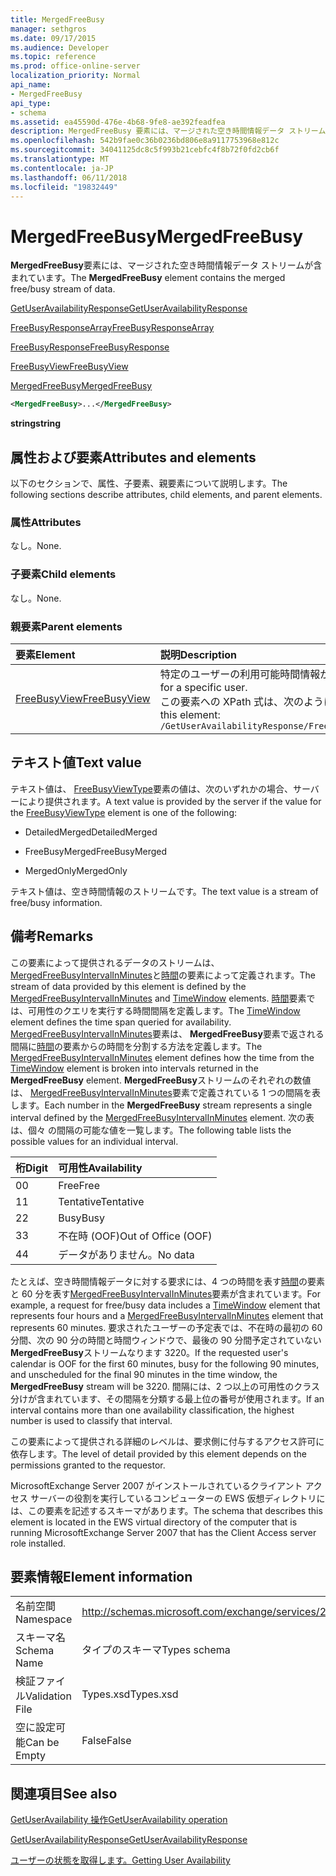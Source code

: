 ```yaml
---
title: MergedFreeBusy
manager: sethgros
ms.date: 09/17/2015
ms.audience: Developer
ms.topic: reference
ms.prod: office-online-server
localization_priority: Normal
api_name:
- MergedFreeBusy
api_type:
- schema
ms.assetid: ea45590d-476e-4b68-9fe8-ae392feadfea
description: MergedFreeBusy 要素には、マージされた空き時間情報データ ストリームが含まれています。
ms.openlocfilehash: 542b9fae0c36b0236bd806e8a9117753968e812c
ms.sourcegitcommit: 34041125dc8c5f993b21cebfc4f8b72f0fd2cb6f
ms.translationtype: MT
ms.contentlocale: ja-JP
ms.lasthandoff: 06/11/2018
ms.locfileid: "19832449"
---
```

# <a name="mergedfreebusy"></a><span data-ttu-id="f39ac-103">MergedFreeBusy</span><span class="sxs-lookup"><span data-stu-id="f39ac-103">MergedFreeBusy</span></span>

<span data-ttu-id="f39ac-104">**MergedFreeBusy**要素には、マージされた空き時間情報データ ストリームが含まれています。</span><span class="sxs-lookup"><span data-stu-id="f39ac-104">The **MergedFreeBusy** element contains the merged free/busy stream of data.</span></span> 
  
[<span data-ttu-id="f39ac-105">GetUserAvailabilityResponse</span><span class="sxs-lookup"><span data-stu-id="f39ac-105">GetUserAvailabilityResponse</span></span>](getuseravailabilityresponse.md)
  
[<span data-ttu-id="f39ac-106">FreeBusyResponseArray</span><span class="sxs-lookup"><span data-stu-id="f39ac-106">FreeBusyResponseArray</span></span>](freebusyresponsearray.md)
  
[<span data-ttu-id="f39ac-107">FreeBusyResponse</span><span class="sxs-lookup"><span data-stu-id="f39ac-107">FreeBusyResponse</span></span>](freebusyresponse.md)
  
[<span data-ttu-id="f39ac-108">FreeBusyView</span><span class="sxs-lookup"><span data-stu-id="f39ac-108">FreeBusyView</span></span>](freebusyview.md)
  
[<span data-ttu-id="f39ac-109">MergedFreeBusy</span><span class="sxs-lookup"><span data-stu-id="f39ac-109">MergedFreeBusy</span></span>](mergedfreebusy.md)
  
```xml
<MergedFreeBusy>...</MergedFreeBusy>
```

 <span data-ttu-id="f39ac-110">**string**</span><span class="sxs-lookup"><span data-stu-id="f39ac-110">**string**</span></span>
## <a name="attributes-and-elements"></a><span data-ttu-id="f39ac-111">属性および要素</span><span class="sxs-lookup"><span data-stu-id="f39ac-111">Attributes and elements</span></span>

<span data-ttu-id="f39ac-112">以下のセクションで、属性、子要素、親要素について説明します。</span><span class="sxs-lookup"><span data-stu-id="f39ac-112">The following sections describe attributes, child elements, and parent elements.</span></span>
  
### <a name="attributes"></a><span data-ttu-id="f39ac-113">属性</span><span class="sxs-lookup"><span data-stu-id="f39ac-113">Attributes</span></span>

<span data-ttu-id="f39ac-114">なし。</span><span class="sxs-lookup"><span data-stu-id="f39ac-114">None.</span></span>
  
### <a name="child-elements"></a><span data-ttu-id="f39ac-115">子要素</span><span class="sxs-lookup"><span data-stu-id="f39ac-115">Child elements</span></span>

<span data-ttu-id="f39ac-116">なし。</span><span class="sxs-lookup"><span data-stu-id="f39ac-116">None.</span></span>
  
### <a name="parent-elements"></a><span data-ttu-id="f39ac-117">親要素</span><span class="sxs-lookup"><span data-stu-id="f39ac-117">Parent elements</span></span>

|<span data-ttu-id="f39ac-118">**要素**</span><span class="sxs-lookup"><span data-stu-id="f39ac-118">**Element**</span></span>|<span data-ttu-id="f39ac-119">**説明**</span><span class="sxs-lookup"><span data-stu-id="f39ac-119">**Description**</span></span>|
|:-----|:-----|
|[<span data-ttu-id="f39ac-120">FreeBusyView</span><span class="sxs-lookup"><span data-stu-id="f39ac-120">FreeBusyView</span></span>](freebusyview.md) <br/> |<span data-ttu-id="f39ac-121">特定のユーザーの利用可能時間情報が含まれています。</span><span class="sxs-lookup"><span data-stu-id="f39ac-121">Contains availability information for a specific user.</span></span>  <br/> <span data-ttu-id="f39ac-122">この要素への XPath 式は、次のようにします。</span><span class="sxs-lookup"><span data-stu-id="f39ac-122">The following is the XPath expression to this element:</span></span>  <br/>  `/GetUserAvailabilityResponse/FreeBusyResponseArray/FreeBusyResponse/FreeBusyView` <br/> |
   
## <a name="text-value"></a><span data-ttu-id="f39ac-123">テキスト値</span><span class="sxs-lookup"><span data-stu-id="f39ac-123">Text value</span></span>

<span data-ttu-id="f39ac-124">テキスト値は、 [FreeBusyViewType](freebusyviewtype.md)要素の値は、次のいずれかの場合、サーバーにより提供されます。</span><span class="sxs-lookup"><span data-stu-id="f39ac-124">A text value is provided by the server if the value for the [FreeBusyViewType](freebusyviewtype.md) element is one of the following:</span></span> 
  
- <span data-ttu-id="f39ac-125">DetailedMerged</span><span class="sxs-lookup"><span data-stu-id="f39ac-125">DetailedMerged</span></span>
    
- <span data-ttu-id="f39ac-126">FreeBusyMerged</span><span class="sxs-lookup"><span data-stu-id="f39ac-126">FreeBusyMerged</span></span>
    
- <span data-ttu-id="f39ac-127">MergedOnly</span><span class="sxs-lookup"><span data-stu-id="f39ac-127">MergedOnly</span></span>
    
<span data-ttu-id="f39ac-128">テキスト値は、空き時間情報のストリームです。</span><span class="sxs-lookup"><span data-stu-id="f39ac-128">The text value is a stream of free/busy information.</span></span> 
  
## <a name="remarks"></a><span data-ttu-id="f39ac-129">備考</span><span class="sxs-lookup"><span data-stu-id="f39ac-129">Remarks</span></span>

<span data-ttu-id="f39ac-130">この要素によって提供されるデータのストリームは、 [MergedFreeBusyIntervalInMinutes](mergedfreebusyintervalinminutes.md)と[時間](timewindow.md)の要素によって定義されます。</span><span class="sxs-lookup"><span data-stu-id="f39ac-130">The stream of data provided by this element is defined by the [MergedFreeBusyIntervalInMinutes](mergedfreebusyintervalinminutes.md) and [TimeWindow](timewindow.md) elements.</span></span> <span data-ttu-id="f39ac-131">[時間](timewindow.md)要素では、可用性のクエリを実行する時間間隔を定義します。</span><span class="sxs-lookup"><span data-stu-id="f39ac-131">The [TimeWindow](timewindow.md) element defines the time span queried for availability.</span></span> <span data-ttu-id="f39ac-132">[MergedFreeBusyIntervalInMinutes](mergedfreebusyintervalinminutes.md)要素は、 **MergedFreeBusy**要素で返される間隔に[時間](timewindow.md)の要素からの時間を分割する方法を定義します。</span><span class="sxs-lookup"><span data-stu-id="f39ac-132">The [MergedFreeBusyIntervalInMinutes](mergedfreebusyintervalinminutes.md) element defines how the time from the [TimeWindow](timewindow.md) element is broken into intervals returned in the **MergedFreeBusy** element.</span></span> <span data-ttu-id="f39ac-133">**MergedFreeBusy**ストリームのそれぞれの数値は、 [MergedFreeBusyIntervalInMinutes](mergedfreebusyintervalinminutes.md)要素で定義されている 1 つの間隔を表します。</span><span class="sxs-lookup"><span data-stu-id="f39ac-133">Each number in the **MergedFreeBusy** stream represents a single interval defined by the [MergedFreeBusyIntervalInMinutes](mergedfreebusyintervalinminutes.md) element.</span></span> <span data-ttu-id="f39ac-134">次の表は、個々 の間隔の可能な値を一覧します。</span><span class="sxs-lookup"><span data-stu-id="f39ac-134">The following table lists the possible values for an individual interval.</span></span> 
  
|<span data-ttu-id="f39ac-135">**桁**</span><span class="sxs-lookup"><span data-stu-id="f39ac-135">**Digit**</span></span>|<span data-ttu-id="f39ac-136">**可用性**</span><span class="sxs-lookup"><span data-stu-id="f39ac-136">**Availability**</span></span>|
|:-----|:-----|
|<span data-ttu-id="f39ac-137">0</span><span class="sxs-lookup"><span data-stu-id="f39ac-137">0</span></span>  <br/> |<span data-ttu-id="f39ac-138">Free</span><span class="sxs-lookup"><span data-stu-id="f39ac-138">Free</span></span>  <br/> |
|<span data-ttu-id="f39ac-139">1</span><span class="sxs-lookup"><span data-stu-id="f39ac-139">1</span></span>  <br/> |<span data-ttu-id="f39ac-140">Tentative</span><span class="sxs-lookup"><span data-stu-id="f39ac-140">Tentative</span></span>  <br/> |
|<span data-ttu-id="f39ac-141">2</span><span class="sxs-lookup"><span data-stu-id="f39ac-141">2</span></span>  <br/> |<span data-ttu-id="f39ac-142">Busy</span><span class="sxs-lookup"><span data-stu-id="f39ac-142">Busy</span></span>  <br/> |
|<span data-ttu-id="f39ac-143">3</span><span class="sxs-lookup"><span data-stu-id="f39ac-143">3</span></span>  <br/> |<span data-ttu-id="f39ac-144">不在時 (OOF)</span><span class="sxs-lookup"><span data-stu-id="f39ac-144">Out of Office (OOF)</span></span>  <br/> |
|<span data-ttu-id="f39ac-145">4</span><span class="sxs-lookup"><span data-stu-id="f39ac-145">4</span></span>  <br/> |<span data-ttu-id="f39ac-146">データがありません。</span><span class="sxs-lookup"><span data-stu-id="f39ac-146">No data</span></span>  <br/> |
   
<span data-ttu-id="f39ac-147">たとえば、空き時間情報データに対する要求には、4 つの時間を表す[時間](timewindow.md)の要素と 60 分を表す[MergedFreeBusyIntervalInMinutes](mergedfreebusyintervalinminutes.md)要素が含まれています。</span><span class="sxs-lookup"><span data-stu-id="f39ac-147">For example, a request for free/busy data includes a [TimeWindow](timewindow.md) element that represents four hours and a [MergedFreeBusyIntervalInMinutes](mergedfreebusyintervalinminutes.md) element that represents 60 minutes.</span></span> <span data-ttu-id="f39ac-148">要求されたユーザーの予定表では、不在時の最初の 60 分間、次の 90 分の時間と時間ウィンドウで、最後の 90 分間予定されていない**MergedFreeBusy**ストリームなります 3220。</span><span class="sxs-lookup"><span data-stu-id="f39ac-148">If the requested user's calendar is OOF for the first 60 minutes, busy for the following 90 minutes, and unscheduled for the final 90 minutes in the time window, the **MergedFreeBusy** stream will be 3220.</span></span> <span data-ttu-id="f39ac-149">間隔には、2 つ以上の可用性のクラス分けが含まれています、その間隔を分類する最上位の番号が使用されます。</span><span class="sxs-lookup"><span data-stu-id="f39ac-149">If an interval contains more than one availability classification, the highest number is used to classify that interval.</span></span> 
  
<span data-ttu-id="f39ac-150">この要素によって提供される詳細のレベルは、要求側に付与するアクセス許可に依存します。</span><span class="sxs-lookup"><span data-stu-id="f39ac-150">The level of detail provided by this element depends on the permissions granted to the requestor.</span></span>
  
<span data-ttu-id="f39ac-151">MicrosoftExchange Server 2007 がインストールされているクライアント アクセス サーバーの役割を実行しているコンピューターの EWS 仮想ディレクトリには、この要素を記述するスキーマがあります。</span><span class="sxs-lookup"><span data-stu-id="f39ac-151">The schema that describes this element is located in the EWS virtual directory of the computer that is running MicrosoftExchange Server 2007 that has the Client Access server role installed.</span></span>
  
## <a name="element-information"></a><span data-ttu-id="f39ac-152">要素情報</span><span class="sxs-lookup"><span data-stu-id="f39ac-152">Element information</span></span>

|||
|:-----|:-----|
|<span data-ttu-id="f39ac-153">名前空間</span><span class="sxs-lookup"><span data-stu-id="f39ac-153">Namespace</span></span>  <br/> |http://schemas.microsoft.com/exchange/services/2006/types  <br/> |
|<span data-ttu-id="f39ac-154">スキーマ名</span><span class="sxs-lookup"><span data-stu-id="f39ac-154">Schema Name</span></span>  <br/> |<span data-ttu-id="f39ac-155">タイプのスキーマ</span><span class="sxs-lookup"><span data-stu-id="f39ac-155">Types schema</span></span>  <br/> |
|<span data-ttu-id="f39ac-156">検証ファイル</span><span class="sxs-lookup"><span data-stu-id="f39ac-156">Validation File</span></span>  <br/> |<span data-ttu-id="f39ac-157">Types.xsd</span><span class="sxs-lookup"><span data-stu-id="f39ac-157">Types.xsd</span></span>  <br/> |
|<span data-ttu-id="f39ac-158">空に設定可能</span><span class="sxs-lookup"><span data-stu-id="f39ac-158">Can be Empty</span></span>  <br/> |<span data-ttu-id="f39ac-159">False</span><span class="sxs-lookup"><span data-stu-id="f39ac-159">False</span></span>  <br/> |
   
## <a name="see-also"></a><span data-ttu-id="f39ac-160">関連項目</span><span class="sxs-lookup"><span data-stu-id="f39ac-160">See also</span></span>



[<span data-ttu-id="f39ac-161">GetUserAvailability 操作</span><span class="sxs-lookup"><span data-stu-id="f39ac-161">GetUserAvailability operation</span></span>](getuseravailability-operation.md)
  
[<span data-ttu-id="f39ac-162">GetUserAvailabilityResponse</span><span class="sxs-lookup"><span data-stu-id="f39ac-162">GetUserAvailabilityResponse</span></span>](getuseravailabilityresponse.md)


[<span data-ttu-id="f39ac-163">ユーザーの状態を取得します。</span><span class="sxs-lookup"><span data-stu-id="f39ac-163">Getting User Availability</span></span>](http://msdn.microsoft.com/library/d4133fcb-9b0f-4e6b-aadf-a389da83516a%28Office.15%29.aspx)

